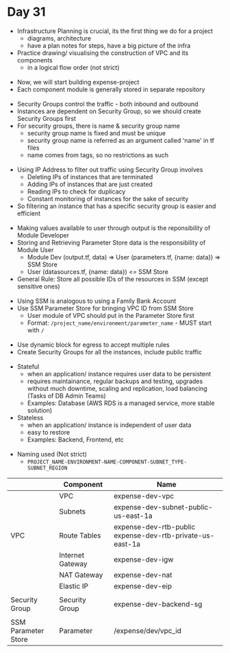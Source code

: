 # Day 31

- Infrastructure Planning is crucial, its the first thing we do for a project
  - diagrams, architecture
  - have a plan notes for steps, have a big picture of the infra
- Practice drawing/ visualising the construction of VPC and its components
  - in a logical flow order (not strict)
    <br/><br/>
- Now, we will start building expense-project
- Each component module is generally stored in separate repository
  <br/><br/>
- Security Groups control the traffic - both inbound and outbound
- Instances are dependent on Security Group, so we should create Security Groups first
- For security groups, there is name & security group name
  - security group name is fixed and must be unique
  - security group name is referred as an argument called 'name' in tf files
  - name comes from tags, so no restrictions as such
    <br/><br/>
- Using IP Address to filter out traffic using Security Group involves
  - Deleting IPs of instances that are terminated
  - Adding IPs of instances that are just created
  - Reading IPs to check for duplicacy
  - Constant monitoring of instances for the sake of security
- So filtering an instance that has a specific security group is easier and efficient
  <br/><br/>
- Making values available to user through output is the reponsibility of Module Developer
- Storing and Retrieving Parameter Store data is the responsibility of Module User
  - Module Dev (output.tf, data) => User (parameters.tf, {name: data}) => SSM Store
  - User (datasources.tf, {name: data}) <= SSM Store
- General Rule: Store all possible IDs of the resources in SSM (except sensitive ones)
  <br/><br/>
- Using SSM is analogous to using a Family Bank Account
- Use SSM Parameter Store for bringing VPC ID from SSM Store
  - User module of VPC should put in the Parameter Store first
  - Format: `/project_name/environment/parameter_name` - MUST start with `/`
    <br/><br/>
- Use dynamic block for egress to accept multiple rules
- Create Security Groups for all the instances, include public traffic
  <br/><br/>
- Stateful
  - when an application/ instance requires user data to be persistent
  - requires maintainance, regular backups and testing, upgrades without much downtime, scaling and replication, load balancing (Tasks of DB Admin Teams)
  - Examples: Database (AWS RDS is a managed service, more stable solution)
- Stateless
  - when an application/ instance is independent of user data
  - easy to restore
  - Examples: Backend, Frontend, etc
    <br/><br/>
- Naming used (Not strict)
  - `PROJECT_NAME-ENVIRONMENT-NAME-COMPONENT-SUBNET_TYPE-SUBNET_REGION`

|                            | Component        | Name                                                         |
| -------------------------- | ---------------- | ------------------------------------------------------------ |
|                            | VPC              | expense-dev-vpc                                              |
|                            | Subnets          | expense-dev-subnet-public-us-east-1a                         |
| VPC                        | Route Tables     | expense-dev-rtb-public<br>expense-dev-rtb-private-us-east-1a |
|                            | Internet Gateway | expense-dev-igw                                              |
|                            | NAT Gateway      | expense-dev-nat                                              |
|                            | Elastic IP       | expense-dev-eip                                              |
|                            |                  |                                                              |
| Security Group             | Security Group   | expense-dev-backend-sg                                       |
|                            |                  |                                                              |
| SSM <br>Parameter<br>Store | Parameter        | /expense/dev/vpc_id                                          |
